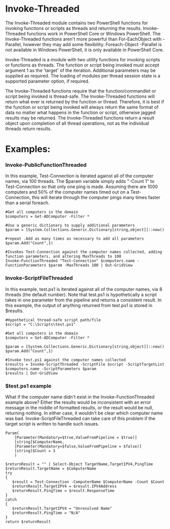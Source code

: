 # Invoke-Threaded
The Invoke-Threaded module contains two PowerShell functions for invoking functions or scripts as threads and returning the results. Invoke-Threaded functions work in PowerShell Core or Windows PowerShell. The Invoke-Threaded functions aren't more powerful than For-EachObject with -Parallel, however they may add some flexibility. Foreach-Object -Parallel is not available in Windows PowerShell, it is only available in PowerShell Core.

Invoke-Threaded is a module with two utility functions for invoking scripts or functions as threads. The function or script being invoked must accept argument 1 as the 'target' of the iteration. Additional parameters may be supplied as required. The loading of modules per thread session state is a supported parameter option, if required.

The Invoke-Threaded functions require that the function/commandlet or script being invoked is thread-safe. The Invoke-Threaded functions will return what ever is returned by the function or thread. Therefore, it is best if the function or script being invoked will always return the same format of data no matter what happens in the function or script, otherwise jagged results may be returned. The Invoke-Threaded functions return a result object upon completion of all thread operations, not as the individual threads return results.

# Examples:

### Invoke-PublicFunctionThreaded

In this example, Test-Connection is iterated against all of the computer names, via 100 threads. The $param variable simply adds "-Count 1" to Test-Connection so that only one ping is made. Assuming there are 1000 computers and 50% of the computer names timed out on a Test-Connection, this will iterate through the computer pings many times faster than a serial foreach.

```
#Get all computers in the domain
$computers = Get-ADComputer -Filter *

#Use a generic dictionary to supply additional parameters
$param = [System.Collections.Generic.Dictionary[string,object]]::new()
   
#repeat .Add as many times as necessary to add all parameters
$param.Add("Count",1)

#Invokes Test-Connection against the computer names collected, adding function parameters, and altering MaxThreads to 100
Invoke-FunctionThreaded "Test-Connection" $computers.name -FunctionParameters $param -MaxThreads 100 | Out-GridView
```

### Invoke-ScriptFileThreaded

In this example, test.ps1 is iterated against all of the computer names, via 8 threads (the default number). Note that test.ps1 is hypothetically a script takes in one parameter from the pipeline and returns a consistent result. In this example, the output of anything returned from test.ps1 is stored in $results.

```
#Hypothetical thread-safe script path/file
$script = "C:\Scripts\test.ps1"

#Get all computers in the domain
$computers = Get-ADComputer -Filter *

$param = [System.Collections.Generic.Dictionary[string,object]]::new()
$param.Add("Count",1)

#Invoke test.ps1 against the computer names collected
$results = Invoke-ScriptThreaded -ScriptFile $script -ScriptTargetList $computers.name -ScriptParameters $param
$results | Out-GridView
```

### $test.ps1 example
What if the computer name didn't exist in the Invoke-FunctionThreaded example above? Either the results would be inconsistent with an error message in the middle of formatted results, or the result would be null, returning nothing. In either case, it wouldn't be clear which computer name was bad. Invoke-ScriptFileThreaded can take care of this problem if the target script is written to handle such issues.

```
Param(
    [Parameter(Mandatory=$true,ValueFromPipeline = $true)]
    [string]$ComputerName,
    [Parameter(Mandatory=$false,ValueFromPipeline = $false)]
    [string]$Count = 3
    )

$returnResult = "" | Select-Object TargetName,TargetIPV4,PingTime
$returnResult.TargetName = $ComputerName
try  
{  
   $result = Test-Connection -ComputerName $ComputerName -Count $Count
   $returnResult.TargetIPV4 = $result.IPV4Address
   $returnResult.PingTime = $result.ResponseTime
}
catch
{
   $returnResult.TargetIPV4 = "Unresolved Name"
   $returnResult.PingTime = "N/A"
}
return $returnResult
```

